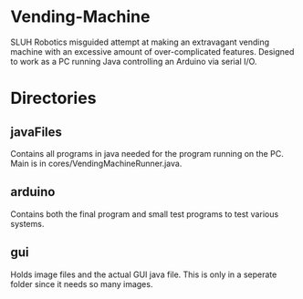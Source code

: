 # Vending-Machine
SLUH Robotics misguided attempt at making an extravagant vending machine with an excessive amount of over-complicated features. Designed to work as a PC running Java controlling an Arduino via serial I/O.

# Directories

## javaFiles
Contains all programs in java needed for the program running on the PC. Main is in cores/VendingMachineRunner.java.

## arduino
Contains both the final program and small test programs to test various systems.

## gui
Holds image files and the actual GUI java file. This is only in a seperate folder since it needs so many images.
